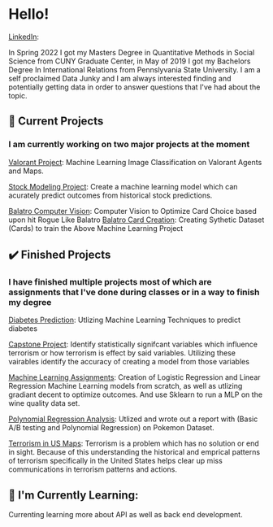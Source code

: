 # Hello!

[LinkedIn](https://www.linkedin.com/in/scott-bamford/):

In Spring 2022 I got my Masters Degree in Quantitative Methods in Social Science from CUNY Graduate Center, in May of 2019 I got my Bachelors Degree In International Relations from Pennslyvania State University. I am a self proclaimed Data Junky and I am always interested finding and potentially getting data in order to answer questions that I've had about the topic. 


## 🔭 Current Projects 

### I am currently working on two major projects at the moment


[Valorant Project](https://github.com/scottbamfordJ/Valorant): Machine Learning Image Classification on Valorant Agents and Maps.  

[Stock Modeling Project](Stock_Modeling_Program): Create a machine learning model which can acurately predict outcomes from historical stock predictions. 

[Balatro Computer Vision](https://github.com/scottbamfordJ/Project-To-Do/tree/main/Balatro%20Computer%20Vision): Computer Vision to Optimize Card Choice based upon hit Rogue Like Balatro
[Balatro Card Creation](https://github.com/scottbamfordJ/Project-To-Do/tree/main/Balatro%20Computer%20VisionFinished_Card): Creating Sythetic Dataset (Cards) to train the Above Machine Learning Project


## :heavy_check_mark: Finished Projects 

### I have finished multiple projects most of which are assignments that I've done during classes or in a way to finish my degree

[Diabetes Prediction](https://github.com/scottbamfordJ/Project-To-Do/tree/main/Diabetes%20Prediction): Utlizing Machine Learning Techniques to predict diabetes

[Capstone Project](https://github.com/scottbamfordJ/Terrorism-Capstone-Models): Identify statistically signifcant variables which influence terrorism or how terrorism is effect by said variables. Utilizing these vairables identify the accuracy of creating a model from those variables

[Machine Learning Assignments](https://github.com/scottbamfordJ/Machine-Learning): Creation of Logistic Regression and Linear Regression Machine Learning models from scratch, as well as utlizing gradiant decent to optimize outcomes. And use Sklearn to run a MLP on the wine quality data set. 

[Polynomial Regression Analysis](https://github.com/scottbamfordJ/Project-A-Week/tree/main/Cleaning%20and%20Analyzing%20IBM%20Watson%20Marketing%20Customer%20Value): Utlized and wrote out a report with (Basic A/B testing and Polynomial Regression) on Pokemon Dataset. 

[Terrorism in US Maps](https://github.com/scottbamfordJ/Data_Visualization_Project): Terrorism is a problem which has no solution or end in sight. Because of this understanding the historical and emprical patterns of terrorism specifically in the United States helps clear up miss communications in terrorism patterns and actions. 


## 🌱 I'm Currently Learning: 
Currenting learning more about API as well as back end development. 


